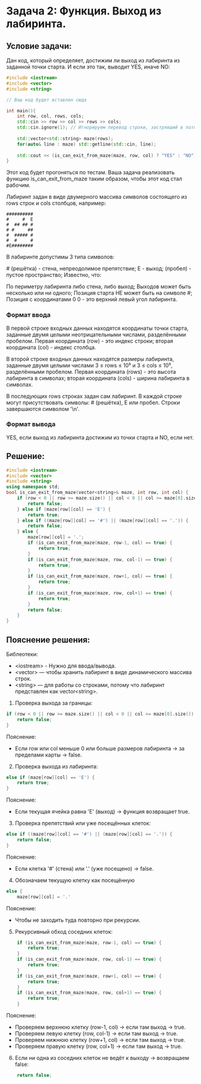 # Задача 2: Функция. Выход из лабиринта.
## Условие задачи:
Дан код, который определяет, достижим ли выход из лабиринта из заданной точки старта. И если это так, выводит YES, иначе NO:

```cpp
#include <iostream>
#include <vector>
#include <string>

// Ваш код будет вставлен сюда

int main(){
    int row, col, rows, cols;
    std::cin >> row >> col >> rows >> cols;
    std::cin.ignore(1); // Игнорируем перевод строки, застрявший в потоке ввода
    
    std::vector<std::string> maze(rows);
    for(auto& line : maze) std::getline(std::cin, line);
    
    std::cout << (is_can_exit_from_maze(maze, row, col) ? "YES" : "NO") << std::endl;
}
```
Этот код будет прогоняться по тестам. Ваша задача реализовать функцию is_can_exit_from_maze таким образом, чтобы этот код стал рабочим.

Лабиринт задан в виде двумерного массива символов состоящего из rows строк и cols столбцов, например:
```
##########
#     #  E
#  ## ## #
# #     ##
#  ##### #
#  #     #
#E########
```
В лабиринте допустимы 3 типа символов:

\# (решётка) - стена, непреодолимое препятствие;
E - выход;
(пробел) - пустое пространство;
Известно, что:

По периметру лабиринта либо стена, либо выход;
Выходов может быть несколько или ни одного;
Позиция старта НЕ может быть на символе #;
Позиция с координатами 0 0 - это верхний левый угол лабиринта.
### Формат ввода
В первой строке входных данных находятся координаты точки старта, заданные двумя целыми неотрицательными числами, разделёнными пробелом. Первая координата (row) - это индекс строки; вторая координата (col) - индекс столбца.

В второй строке входных данных находятся размеры лабиринта, заданные двумя целыми числами 3 ≤ rows ≤ 10⁵ и 3 ≤ cols ≤ 10⁵, разделёнными пробелом. Первая координата (rows) - это высота лабиринта в символах; вторая координата (cols) - ширина лабиринта в символах.

В последующих rows строках задан сам лабиринт. В каждой строке могут присутствовать символы: # (решётка), E или пробел. Строки завершаются символом '\n'.
### Формат вывода
YES, если выход из лабиринта достижим из точки старта и NO, если нет.
## Решение:
```cpp
#include <iostream>
#include <vector>
#include <string>
using namespace std;
bool is_can_exit_from_maze(vector<string>& maze, int row, int col) {
    if (row < 0 || row >= maze.size() || col < 0 || col >= maze[0].size()) {
        return false;
    } else if (maze[row][col] == 'E') {
        return true;
    } else if ((maze[row][col] == '#') || (maze[row][col] == '.')) {
        return false;
    } else {
        maze[row][col] = '.';
        if (is_can_exit_from_maze(maze, row-1, col) == true) {
            return true;
        }
        if (is_can_exit_from_maze(maze, row, col-1) == true) {
            return true;
        }
        if (is_can_exit_from_maze(maze, row+1, col) == true) {
            return true;
        }
        if (is_can_exit_from_maze(maze, row, col+1) == true) {
            return true;
        }
        return false;
    }
}
```
## Пояснение решения:
Библеотеки:
 - \<iostream\> - Нужно для ввода/вывода.
 - \<vector\> — чтобы хранить лабиринт в виде динамического массива строк.
 - \<string\> — для работы со строками, потому что лабиринт представлен как vector\<string\>.
1. Проверка выхода за границы:
```cpp
if (row < 0 || row >= maze.size() || col < 0 || col >= maze[0].size()) {
    return false;
}
```
Пояснение:
 - Если row или col меньше 0 или больше размеров лабиринта → за пределами карты → false.
2. Проверка выхода из лабиринта:
```cpp
else if (maze[row][col] == 'E') {
    return true;
}
```
Пояснение:
 - Если текущая ячейка равна 'E' (выход) → функция возвращает true.
3. Проверка препятствий или уже посещённых клеток:
```cpp
else if ((maze[row][col] == '#') || (maze[row][col] == '.')) {
    return false;
}
```
Пояснение:
 - Если клетка '#' (стена) или '.' (уже посещено) → false.
4. Обозначаем текущую клетку как посещённую
```cpp
else {
    maze[row][col] = '.'
```
Пояснение:
 - Чтобы не заходить туда повторно при рекурсии.
5. Рекурсивный обход соседних клеток:
```cpp
    if (is_can_exit_from_maze(maze, row-1, col) == true) {
        return true;
    }
    if (is_can_exit_from_maze(maze, row, col-1) == true) {
        return true;
    }
    if (is_can_exit_from_maze(maze, row+1, col) == true) {
        return true;
    }
    if (is_can_exit_from_maze(maze, row, col+1) == true) {
        return true;
    }
```
Пояснение:
 - Проверяем верхнюю клетку (row-1, col) → если там выход → true.
 - Проверяем левую клетку (row, col-1) → если там выход → true.
 - Проверяем нижнюю клетку (row+1, col) → если там выход → true.
 - Проверяем правую клетку (row, col+1) → если там выход → true.
6. Если ни одна из соседних клеток не ведёт к выходу → возвращаем false:
```cpp
    return false;
```